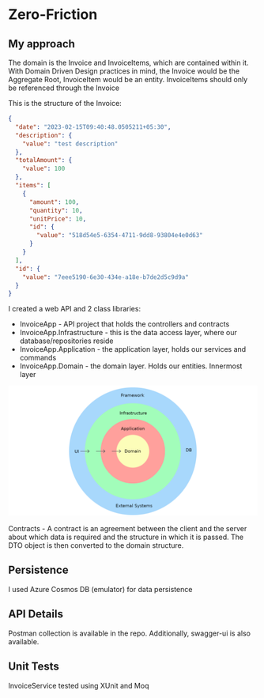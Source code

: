 # Zero-Friction

## My approach

The domain is the Invoice and InvoiceItems, which are contained within it.
With Domain Driven Design practices in mind, the Invoice would be the Aggregate Root, InvoiceItem would be an entity. InvoiceItems should only be referenced through the Invoice

This is the structure of the Invoice:
```json
{
  "date": "2023-02-15T09:40:48.0505211+05:30",
  "description": {
    "value": "test description"
  },
  "totalAmount": {
    "value": 100
  },
  "items": [
    {
      "amount": 100,
      "quantity": 10,
      "unitPrice": 10,
      "id": {
        "value": "518d54e5-6354-4711-9dd8-93804e4e0d63"
      }
    }
  ],
  "id": {
    "value": "7eee5190-6e30-434e-a18e-b7de2d5c9d9a"
  }
}
```

I created a web API and 2 class libraries:
* InvoiceApp - API project that holds the controllers and contracts
* InvoiceApp.Infrastructure - this is the data access layer, where our database/repositories reside
* InvoiceApp.Application - the application layer, holds our services and commands
* InvoiceApp.Domain - the domain layer. Holds our entities. Innermost layer


![DDD-Layers-Image](https://github.com/Nigel12/Zero-Friction/blob/development/dddlayers.png?raw=true)


Contracts - A contract is an agreement between the client and the server about which data is required and the structure in which it is passed. The DTO object is then converted to the domain structure.

## Persistence

I used Azure Cosmos DB (emulator) for data persistence

## API Details

Postman collection is available in the repo. Additionally, swagger-ui is also available.


## Unit Tests

InvoiceService tested using XUnit and Moq

